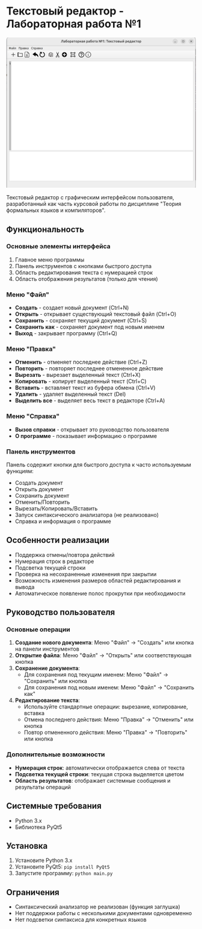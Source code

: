 # Текстовый редактор - Лабораторная работа №1

![Интерфейс программы](icons/screenshot.png)

Текстовый редактор с графическим интерфейсом пользователя, разработанный как часть курсовой работы по дисциплине "Теория формальных языков и компиляторов".

## Функциональность

### Основные элементы интерфейса
1. Главное меню программы
2. Панель инструментов с кнопками быстрого доступа
3. Область редактирования текста с нумерацией строк
4. Область отображения результатов (только для чтения)

### Меню "Файл"
- **Создать** - создает новый документ (Ctrl+N)
- **Открыть** - открывает существующий текстовый файл (Ctrl+O)
- **Сохранить** - сохраняет текущий документ (Ctrl+S)
- **Сохранить как** - сохраняет документ под новым именем
- **Выход** - закрывает программу (Ctrl+Q)

### Меню "Правка"
- **Отменить** - отменяет последнее действие (Ctrl+Z)
- **Повторить** - повторяет последнее отмененное действие
- **Вырезать** - вырезает выделенный текст (Ctrl+X)
- **Копировать** - копирует выделенный текст (Ctrl+C)
- **Вставить** - вставляет текст из буфера обмена (Ctrl+V)
- **Удалить** - удаляет выделенный текст (Del)
- **Выделить все** - выделяет весь текст в редакторе (Ctrl+A)

### Меню "Справка"
- **Вызов справки** - открывает это руководство пользователя
- **О программе** - показывает информацию о программе

### Панель инструментов
Панель содержит кнопки для быстрого доступа к часто используемым функциям:
- Создать документ
- Открыть документ
- Сохранить документ
- Отменить/Повторить
- Вырезать/Копировать/Вставить
- Запуск синтаксического анализатора (не реализовано)
- Справка и информация о программе

## Особенности реализации
- Поддержка отмены/повтора действий
- Нумерация строк в редакторе
- Подсветка текущей строки
- Проверка на несохраненные изменения при закрытии
- Возможность изменения размеров областей редактирования и вывода
- Автоматическое появление полос прокрутки при необходимости

## Руководство пользователя

### Основные операции
1. **Создание нового документа**: Меню "Файл" → "Создать" или кнопка на панели инструментов
2. **Открытие файла**: Меню "Файл" → "Открыть" или соответствующая кнопка
3. **Сохранение документа**: 
   - Для сохранения под текущим именем: Меню "Файл" → "Сохранить" или кнопка
   - Для сохранения под новым именем: Меню "Файл" → "Сохранить как"
4. **Редактирование текста**: 
   - Используйте стандартные операции: вырезание, копирование, вставка
   - Отмена последнего действия: Меню "Правка" → "Отменить" или кнопка
   - Повтор отмененного действия: Меню "Правка" → "Повторить" или кнопка

### Дополнительные возможности
- **Нумерация строк**: автоматически отображается слева от текста
- **Подсветка текущей строки**: текущая строка выделяется цветом
- **Область результатов**: отображает системные сообщения и результаты операций

## Системные требования
- Python 3.x
- Библиотека PyQt5

## Установка
1. Установите Python 3.x
2. Установите PyQt5: `pip install PyQt5`
3. Запустите программу: `python main.py`

## Ограничения
- Синтаксический анализатор не реализован (функция заглушка)
- Нет поддержки работы с несколькими документами одновременно
- Нет подсветки синтаксиса для конкретных языков

